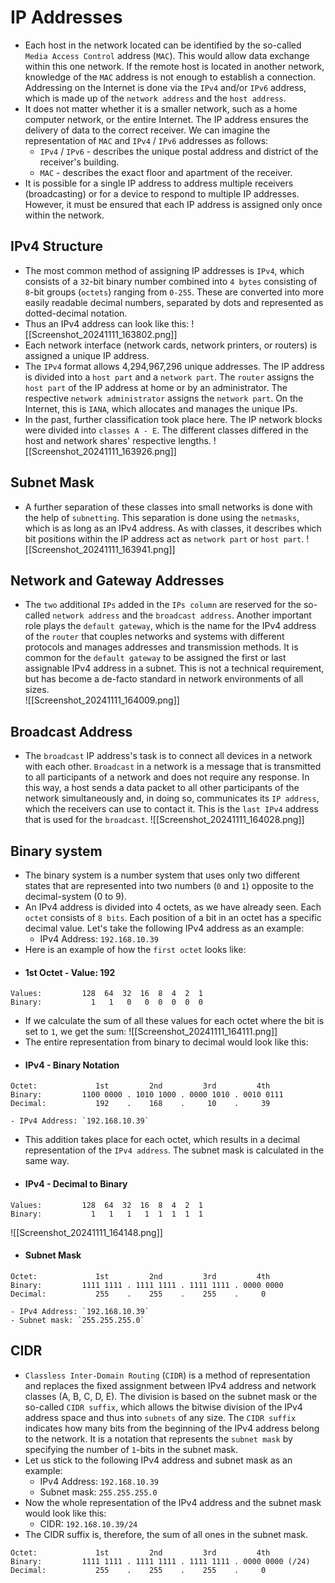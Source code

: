 # IP Addresses
- Each host in the network located can be identified by the so-called `Media Access Control` address (`MAC`). This would allow data exchange within this one network. If the remote host is located in another network, knowledge of the `MAC` address is not enough to establish a connection. Addressing on the Internet is done via the `IPv4` and/or `IPv6` address, which is made up of the `network address` and the `host address`.
- It does not matter whether it is a smaller network, such as a home computer network, or the entire Internet. The IP address ensures the delivery of data to the correct receiver. We can imagine the representation of `MAC` and `IPv4` / `IPv6` addresses as follows:
	- `IPv4` / `IPv6` - describes the unique postal address and district of the receiver's building.
	- `MAC` - describes the exact floor and apartment of the receiver.
- It is possible for a single IP address to address multiple receivers (broadcasting) or for a device to respond to multiple IP addresses. However, it must be ensured that each IP address is assigned only once within the network.


## IPv4 Structure
- The most common method of assigning IP addresses is `IPv4`, which consists of a `32`-bit binary number combined into `4 bytes` consisting of `8`-bit groups (`octets`) ranging from `0-255`. These are converted into more easily readable decimal numbers, separated by dots and represented as dotted-decimal notation.
- Thus an IPv4 address can look like this:
![[Screenshot_20241111_163802.png]]
- Each network interface (network cards, network printers, or routers) is assigned a unique IP address.
- The `IPv4` format allows 4,294,967,296 unique addresses. The IP address is divided into a `host part` and a `network part`. The `router` assigns the `host part` of the IP address at home or by an administrator. The respective `network administrator` assigns the `network part`. On the Internet, this is `IANA`, which allocates and manages the unique IPs.
- In the past, further classification took place here. The IP network blocks were divided into `classes A - E`. The different classes differed in the host and network shares' respective lengths.
![[Screenshot_20241111_163926.png]]


## Subnet Mask
- A further separation of these classes into small networks is done with the help of `subnetting`. This separation is done using the `netmasks`, which is as long as an IPv4 address. As with classes, it describes which bit positions within the IP address act as `network part` or `host part`.
![[Screenshot_20241111_163941.png]]


## Network and Gateway Addresses
- The `two` additional `IPs` added in the `IPs column` are reserved for the so-called `network address` and the `broadcast address`. Another important role plays the `default gateway`, which is the name for the IPv4 address of the `router` that couples networks and systems with different protocols and manages addresses and transmission methods. It is common for the `default gateway` to be assigned the first or last assignable IPv4 address in a subnet. This is not a technical requirement, but has become a de-facto standard in network environments of all sizes.\
![[Screenshot_20241111_164009.png]]


## Broadcast Address
- The `broadcast` IP address's task is to connect all devices in a network with each other. `Broadcast` in a network is a message that is transmitted to all participants of a network and does not require any response. In this way, a host sends a data packet to all other participants of the network simultaneously and, in doing so, communicates its `IP address`, which the receivers can use to contact it. This is the `last IPv4` address that is used for the `broadcast`.
![[Screenshot_20241111_164028.png]]


## Binary system
- The binary system is a number system that uses only two different states that are represented into two numbers (`0` and `1`) opposite to the decimal-system (0 to 9).
- An IPv4 address is divided into 4 octets, as we have already seen. Each `octet` consists of `8 bits`. Each position of a bit in an octet has a specific decimal value. Let's take the following IPv4 address as an example:
	- IPv4 Address: `192.168.10.39`
- Here is an example of how the `first octet` looks like:
- #### 1st Octet - Value: 192
```shell-session
Values:         128  64  32  16  8  4  2  1
Binary:           1   1   0   0  0  0  0  0
```
- If we calculate the sum of all these values for each octet where the bit is set to `1`, we get the sum:
![[Screenshot_20241111_164111.png]]
- The entire representation from binary to decimal would look like this:
- #### IPv4 - Binary Notation
```shell-session
Octet:             1st         2nd         3rd         4th
Binary:         1100 0000 . 1010 1000 . 0000 1010 . 0010 0111
Decimal:           192    .    168    .     10    .     39
```
	- IPv4 Address: `192.168.10.39`
- This addition takes place for each octet, which results in a decimal representation of the `IPv4 address`. The subnet mask is calculated in the same way.
- #### IPv4 - Decimal to Binary
```shell-session
Values:         128  64  32  16  8  4  2  1
Binary:           1   1   1   1  1  1  1  1
```
![[Screenshot_20241111_164148.png]]
- #### Subnet Mask
```shell-session
Octet:             1st         2nd         3rd         4th
Binary:         1111 1111 . 1111 1111 . 1111 1111 . 0000 0000
Decimal:           255    .    255    .    255    .     0
```
	- IPv4 Address: `192.168.10.39`
	- Subnet mask: `255.255.255.0`


## CIDR
- `Classless Inter-Domain Routing` (`CIDR`) is a method of representation and replaces the fixed assignment between IPv4 address and network classes (A, B, C, D, E). The division is based on the subnet mask or the so-called `CIDR suffix`, which allows the bitwise division of the IPv4 address space and thus into `subnets` of any size. The `CIDR suffix` indicates how many bits from the beginning of the IPv4 address belong to the network. It is a notation that represents the `subnet mask` by specifying the number of `1`-bits in the subnet mask.
- Let us stick to the following IPv4 address and subnet mask as an example:
	- IPv4 Address: `192.168.10.39`
	- Subnet mask: `255.255.255.0`
- Now the whole representation of the IPv4 address and the subnet mask would look like this:
	- CIDR: `192.168.10.39/24`
- The CIDR suffix is, therefore, the sum of all ones in the subnet mask.
```shell-session
Octet:             1st         2nd         3rd         4th
Binary:         1111 1111 . 1111 1111 . 1111 1111 . 0000 0000 (/24)
Decimal:           255    .    255    .    255    .     0
```
